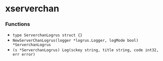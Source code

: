 # xserverchan

### Functions

+ `type ServerchanLogrus struct {}`
+ `NewServerChanLogrus(logger *logrus.Logger, logMode bool) *ServerchanLogrus`
+ `(s *ServerchanLogrus) Log(sckey string, title string, code int32, err error)`
